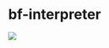 # bf-interpreter

![](https://github.com/cmd420/bf-interpreter/actions/workflows/cmake-single-platform.yml/badge.svg)
